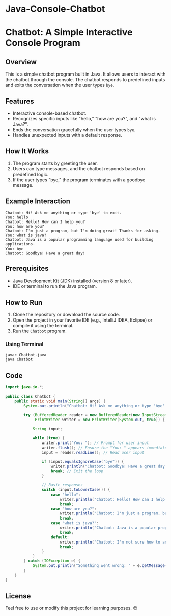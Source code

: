 # Java-Console-Chatbot
# Chatbot: A Simple Interactive Console Program

## Overview
This is a simple chatbot program built in Java. It allows users to interact with the chatbot through the console. The chatbot responds to predefined inputs and exits the conversation when the user types `bye`.

## Features
- Interactive console-based chatbot.
- Recognizes specific inputs like "hello," "how are you?", and "what is Java?".
- Ends the conversation gracefully when the user types `bye`.
- Handles unexpected inputs with a default response.

## How It Works
1. The program starts by greeting the user.
2. Users can type messages, and the chatbot responds based on predefined logic.
3. If the user types "bye," the program terminates with a goodbye message.

## Example Interaction
```
Chatbot: Hi! Ask me anything or type 'bye' to exit.
You: hello
Chatbot: Hello! How can I help you?
You: how are you?
Chatbot: I'm just a program, but I'm doing great! Thanks for asking.
You: what is java?
Chatbot: Java is a popular programming language used for building applications.
You: bye
Chatbot: Goodbye! Have a great day!
```

## Prerequisites
- Java Development Kit (JDK) installed (version 8 or later).
- IDE or terminal to run the Java program.

## How to Run
1. Clone the repository or download the source code.
2. Open the project in your favorite IDE (e.g., IntelliJ IDEA, Eclipse) or compile it using the terminal.
3. Run the `Chatbot` program.

### Using Terminal
```bash
javac Chatbot.java
java Chatbot
```

## Code
```java
import java.io.*;

public class Chatbot {
    public static void main(String[] args) {
        System.out.println("Chatbot: Hi! Ask me anything or type 'bye' to exit.");

        try (BufferedReader reader = new BufferedReader(new InputStreamReader(System.in));
             PrintWriter writer = new PrintWriter(System.out, true)) {

            String input;

            while (true) {
                writer.print("You: "); // Prompt for user input
                writer.flush(); // Ensure the "You: " appears immediately
                input = reader.readLine(); // Read user input

                if (input.equalsIgnoreCase("bye")) {
                    writer.println("Chatbot: Goodbye! Have a great day!");
                    break; // Exit the loop
                }

                // Basic responses
                switch (input.toLowerCase()) {
                    case "hello":
                        writer.println("Chatbot: Hello! How can I help you?");
                        break;
                    case "how are you?":
                        writer.println("Chatbot: I'm just a program, but I'm doing great! Thanks for asking.");
                        break;
                    case "what is java?":
                        writer.println("Chatbot: Java is a popular programming language used for building applications.");
                        break;
                    default:
                        writer.println("Chatbot: I'm not sure how to answer that.");
                        break;
                }
            }
        } catch (IOException e) {
            System.out.println("Something went wrong: " + e.getMessage());
        }
    }
}
```



## License
Feel free to use or modify this project for learning purposes. 😊


